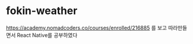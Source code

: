# fokin-weather

https://academy.nomadcoders.co/courses/enrolled/216885
를 보고 따라만들면서 React Native를 공부하였다
